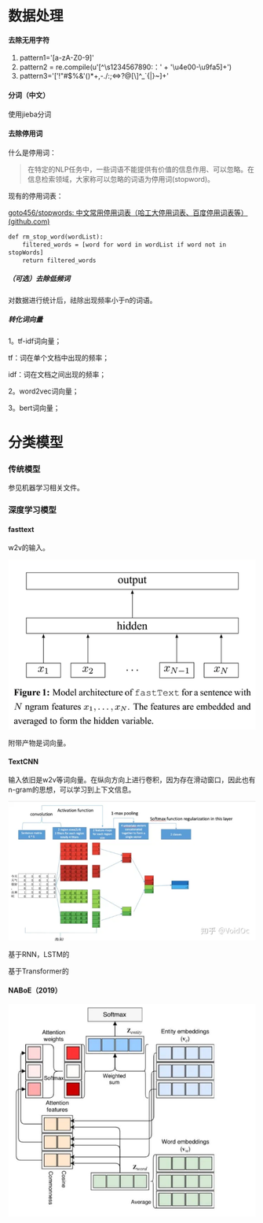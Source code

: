 # 数据处理

#### 去除无用字符

1. pattern1='[a-zA-Z0-9]'
2. pattern2 = re.compile(u'[^\s1234567890:：' + '\u4e00-\u9fa5]+')
3. pattern3='[’!"#$%&\'()*+,-./:;<=>?@[\\]^_`{|}~]+'

#### 分词（中文）

使用jieba分词

#### 去除停用词

什么是停用词：

> 在特定的NLP任务中，一些词语不能提供有价值的信息作用、可以忽略。在信息检索领域，大家称可以忽略的词语为停用词(stopword)。

现有的停用词表：

[goto456/stopwords: 中文常用停用词表（哈工大停用词表、百度停用词表等） (github.com)](https://github.com/goto456/stopwords/)

```
def rm_stop_word(wordList):
    filtered_words = [word for word in wordList if word not in stopWords]
    return filtered_words
```

##### （可选）去除低频词

对数据进行统计后，祛除出现频率小于n的词语。

##### 转化词向量

1。tf-idf词向量；

tf：词在单个文档中出现的频率；

idf：词在文档之间出现的频率；

2。word2vec词向量；

3。bert词向量；

# 分类模型

### 传统模型

参见机器学习相关文件。

### 深度学习模型

#### fasttext

w2v的输入。

![1699259807462](image/文本分类/1699259807462.png)

附带产物是词向量。

#### TextCNN

输入依旧是w2v等词向量。在纵向方向上进行卷积，因为存在滑动窗口，因此也有n-gram的思想，可以学习到上下文信息。

![1699260008427](image/文本分类/1699260008427.png)

基于RNN，LSTM的

基于Transformer的

#### **NABoE**（2019）

![1699268161642](image/文本分类/1699268161642.png)
